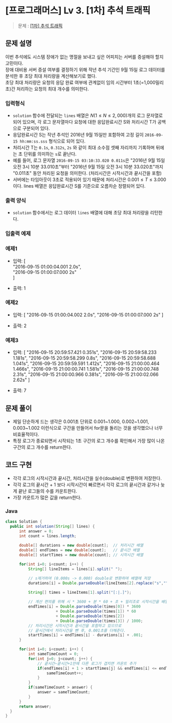 
# [프로그래머스] Lv 3. [1차] 추석 트래픽

> 문제 : [[1차] 추석 트래픽](https://programmers.co.kr/learn/courses/30/lessons/17676)

## 문제 설명  

이번 추석에도 시스템 장애가 없는 명절을 보내고 싶은 어피치는 서버를 증설해야 할지 고민이다.  
장애 대비용 서버 증설 여부를 결정하기 위해 작년 추석 기간인 9월 15일 로그 데이터를 분석한 후 초당 최대 처리량을 계산해보기로 했다.  
초당 최대 처리량은 요청의 응답 완료 여부에 관계없이 임의 시간부터 1초(=1,000밀리초)간 처리하는 요청의 최대 개수를 의미한다.

### 입력형식
- `solution` 함수에 전달되는 `lines` 배열은 $N(1 \leq N \leq 2,000)$개의 로그 문자열로 되어 있으며, 각 로그 문자열마다 요청에 대한 응답완료시간 S와 처리시간 T가 공백으로 구분되어 있다.
- 응답완료시간 S는 작년 추석인 2016년 9월 15일만 포함하여 고정 길이 `2016-09-15 hh:mm:ss.sss` 형식으로 되어 있다.
- 처리시간 T는 `0.1s`, `0.312s`, `2s` 와 같이 최대 소수점 셋째 자리까지 기록하며 뒤에는 초 단위를 의미하는 `s`로 끝난다.
- 예를 들어, 로그 문자열 `2016-09-15 03:10:33.020 0.011s`은 "2016년 9월 15일 오전 3시 10분 33.010초"부터 "2016년 9월 15일 오전 3시 10분 33.020초"까지 "0.011초" 동안 처리된 요청을 의미한다. (처리시간은 시작시간과 끝시간을 포함)
- 서버에는 타임아웃이 3초로 적용되어 있기 때문에 처리시간은 $0.001 \leq T \leq 3.000$ 이다.
lines 배열은 응답완료시간 S를 기준으로 오름차순 정렬되어 있다.

### 출력 양식  
- `solution` 함수에서는 로그 데이터 `lines` 배열에 대해 초당 최대 처리량을 리턴한다.  

### 입출력 예제
### 예제1
- 입력: [  
  "2016-09-15 01:00:04.001 2.0s",  
  "2016-09-15 01:00:07.000 2s"  
  ]

- 출력: 1  

### 예제2
- 입력: [
  "2016-09-15 01:00:04.002 2.0s",
  "2016-09-15 01:00:07.000 2s"
  ]

- 출력: 2

### 예제3
- 입력: [
  "2016-09-15 20:59:57.421 0.351s",
  "2016-09-15 20:59:58.233 1.181s",
  "2016-09-15 20:59:58.299 0.8s",
  "2016-09-15 20:59:58.688 1.041s",
  "2016-09-15 20:59:59.591 1.412s",
  "2016-09-15 21:00:00.464 1.466s",
  "2016-09-15 21:00:00.741 1.581s",
  "2016-09-15 21:00:00.748 2.31s",
  "2016-09-15 21:00:00.966 0.381s",
  "2016-09-15 21:00:02.066 2.62s"
  ]  

- 출력: 7

## 문제 풀이  
- 제일 단순하게 드는 생각은 0.001초 단위로 0.001~1.000, 0.002~1.001, 0.003~1.002 이런식으로 구간을 만들어서 for문을 돌리는 것을 생각했으나 너무 비효율적이다.
- 특정 로그가 종료되면서 시작되는 1초 구간의 로그 개수를 확인해서 가장 많이 나온 구간의 로그 개수를 return한다.


## 코드 구현
- 각각 로그의 시작시간과 끝시간, 처리시간을 실수(double)로 변환하여 저장한다.
- 각각 로그의 끝시간 + 1 보다 시작시간이 빠르면서 각각 로그의 끝시간과 같거나 늦게 끝난 로그들의 수를 카운트한다.
- 가장 카운트가 많은 값을 return한다.

### Java

  ```Java
class Solution {
    public int solution(String[] lines) {
        int answer = 0;
        int count = lines.length;
        
        double[] durations = new double[count];  // 처리시간 배열
        double[] endTimes = new double[count];   // 끝시간 배열
        double[] startTimes = new double[count]; // 시작시간 배열

        for(int i=0; i<count; i++) {
            String[] lineItems = lines[i].split(" ");

            // s제거하여 (0.000s -> 0.000) double로 변환하여 배열에 저장
            durations[i] = Double.parseDouble(lineItems[2].replace("s",""));

            String[] times = lineItems[1].split("[:|.]");
            
            // 계산 편의를 위해 시 * 3600 + 분 * 60 + 초 + 밀리조로 시작시간을 배열에 저장한다.
            endTimes[i] = Double.parseDouble(times[0]) * 3600
                        + Double.parseDouble(times[1]) * 60
                        + Double.parseDouble(times[2])
                        + Double.parseDouble(times[3]) / 1000;
            // 처리시간은 시작시간과 끝시간을 포함하고 있으므로
            // 끝시간에서 처리시간을 뺀 후, 0.001초를 더해준다.
            startTimes[i] = endTimes[i] - durations[i] + .001;
        }

        for(int i=0; i<count; i++) {
            int sameTimeCount = 0;
            for(int j=0; j<count; j++) {
                // 끝시간~끝시간+1안에 다른 로그가 겹치면 카운트 추가
                if(endTimes[i] + 1 > startTimes[j] && endTimes[i] <= endTimes[j]) {
                    sameTimeCount++;
                }
            }
            if(sameTimeCount > answer) {
                answer = sameTimeCount;
            }
        }
        return answer;
    }
}
  ```

